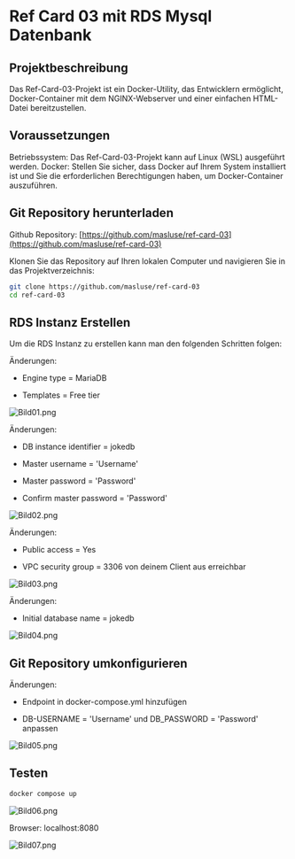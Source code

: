 # Ref Card 03 mit RDS Mysql Datenbank

## Projektbeschreibung
Das Ref-Card-03-Projekt ist ein Docker-Utility, das Entwicklern ermöglicht, Docker-Container mit dem NGINX-Webserver und einer einfachen HTML-Datei bereitzustellen.

## Voraussetzungen
Betriebssystem: Das Ref-Card-03-Projekt kann auf Linux (WSL) ausgeführt werden.
Docker: Stellen Sie sicher, dass Docker auf Ihrem System installiert ist und Sie die erforderlichen Berechtigungen haben, um Docker-Container auszuführen.

## Git Repository herunterladen

Github Repository: [https://github.com/masluse/ref-card-03](https://github.com/masluse/ref-card-03)

Klonen Sie das Repository auf Ihren lokalen Computer und navigieren Sie in das Projektverzeichnis:
``` bash
git clone https://github.com/masluse/ref-card-03
cd ref-card-03
```

## RDS Instanz Erstellen

Um die RDS Instanz zu erstellen kann man den folgenden Schritten folgen:

Änderungen:

- Engine type = MariaDB

- Templates = Free tier

![Bild01.png](/images/ref-card-03/Bild01.png) 

Änderungen:

- DB instance identifier = jokedb

- Master username = 'Username'

- Master password = 'Password'

- Confirm master password = 'Password'

![Bild02.png](/images/ref-card-03/Bild02.png) 

Änderungen:

- Public access = Yes

- VPC security group = 3306 von deinem Client aus erreichbar

![Bild03.png](/images/ref-card-03/Bild03.png) 

Änderungen:

- Initial database name = jokedb

![Bild04.png](/images/ref-card-03/Bild04.png) 

## Git Repository umkonfigurieren

Änderungen:

- Endpoint in docker-compose.yml hinzufügen

- DB-USERNAME = 'Username' und DB_PASSWORD = 'Password' anpassen

![Bild05.png](/images/ref-card-03/Bild05.png) 

## Testen

``` bash
docker compose up
```

![Bild06.png](/images/ref-card-03/Bild06.png) 

Browser: localhost:8080

![Bild07.png](/images/ref-card-03/Bild07.png) 